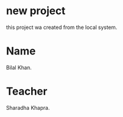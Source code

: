 # new project

this project wa created from the local system.

# Name
Bilal Khan.

# Teacher
Sharadha Khapra.